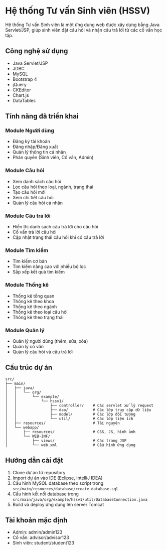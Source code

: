 # Hệ thống Tư vấn Sinh viên (HSSV)

Hệ thống Tư vấn Sinh viên là một ứng dụng web được xây dựng bằng Java Servlet/JSP, giúp sinh viên đặt câu hỏi và nhận câu trả lời từ các cố vấn học tập.

## Công nghệ sử dụng

- Java Servlet/JSP
- JDBC
- MySQL
- Bootstrap 4
- jQuery
- CKEditor
- Chart.js
- DataTables

## Tính năng đã triển khai

### Module Người dùng
- Đăng ký tài khoản
- Đăng nhập/Đăng xuất
- Quản lý thông tin cá nhân
- Phân quyền (Sinh viên, Cố vấn, Admin)

### Module Câu hỏi
- Xem danh sách câu hỏi
- Lọc câu hỏi theo loại, ngành, trạng thái
- Tạo câu hỏi mới
- Xem chi tiết câu hỏi
- Quản lý câu hỏi cá nhân

### Module Câu trả lời
- Hiển thị danh sách câu trả lời cho câu hỏi
- Cố vấn trả lời câu hỏi
- Cập nhật trạng thái câu hỏi khi có câu trả lời

### Module Tìm kiếm
- Tìm kiếm cơ bản
- Tìm kiếm nâng cao với nhiều bộ lọc
- Sắp xếp kết quả tìm kiếm

### Module Thống kê
- Thống kê tổng quan
- Thống kê theo khoa
- Thống kê theo ngành
- Thống kê theo loại câu hỏi
- Thống kê theo trạng thái

### Module Quản lý
- Quản lý người dùng (thêm, sửa, xóa)
- Quản lý cố vấn
- Quản lý câu hỏi và câu trả lời

## Cấu trúc dự án

```
src/
├── main/
│   ├── java/
│   │   └── org/
│   │       └── example/
│   │           └── hssv1/
│   │               ├── controller/    # Các servlet xử lý request
│   │               ├── dao/           # Các lớp truy cập dữ liệu
│   │               ├── model/         # Các lớp đối tượng
│   │               └── util/          # Các lớp tiện ích
│   ├── resources/                     # Tài nguyên
│   └── webapp/
│       ├── resources/                 # CSS, JS, hình ảnh
│       └── WEB-INF/
│           ├── views/                 # Các trang JSP
│           └── web.xml                # Cấu hình ứng dụng
```

## Hướng dẫn cài đặt

1. Clone dự án từ repository
2. Import dự án vào IDE (Eclipse, IntelliJ IDEA)
3. Cấu hình MySQL database theo script trong `src/main/resources/database/create_database.sql`
4. Cấu hình kết nối database trong `src/main/java/org/example/hssv1/util/DatabaseConnection.java`
5. Build và deploy ứng dụng lên server Tomcat

## Tài khoản mặc định

- Admin: admin/admin123
- Cố vấn: advisor/advisor123
- Sinh viên: student/student123 